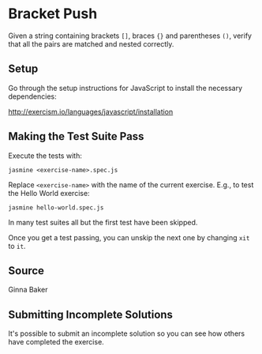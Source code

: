 # Bracket Push

Given a string containing brackets `[]`, braces `{}` and parentheses `()`,
verify that all the pairs are matched and nested correctly.

## Setup

Go through the setup instructions for JavaScript to
install the necessary dependencies:

http://exercism.io/languages/javascript/installation

## Making the Test Suite Pass

Execute the tests with:

    jasmine <exercise-name>.spec.js

Replace `<exercise-name>` with the name of the current exercise. E.g., to
test the Hello World exercise:

    jasmine hello-world.spec.js

In many test suites all but the first test have been skipped.

Once you get a test passing, you can unskip the next one by
changing `xit` to `it`.

## Source

Ginna Baker

## Submitting Incomplete Solutions
It's possible to submit an incomplete solution so you can see how others have completed the exercise.
